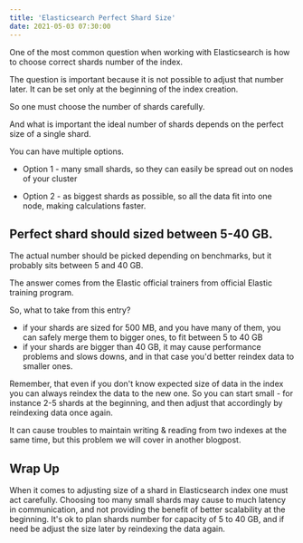 ```yaml
---
title: 'Elasticsearch Perfect Shard Size'
date: 2021-05-03 07:30:00
---
```


One of the most common question when working with Elasticsearch is how to choose correct shards number of the index.

The question is important because it is not possible to adjust that number later. It can be set only at the beginning of the index creation.

So one must choose the number of shards carefully.

And what is important the ideal number of shards depends on the perfect size of a single shard.

You can have multiple options.

* Option 1 - many small shards, so they can easily be spread out on nodes of your cluster

* Option 2 - as biggest shards as possible, so all the data fit into one node, making calculations faster.

## Perfect shard should sized between 5-40 GB.

The actual number should be picked depending on benchmarks, but it probably sits between 5 and 40 GB.

The answer comes from the Elastic official trainers from official Elastic training program.

So, what to take from this entry?

* if your shards are sized for 500 MB, and you have many of them, you can safely merge them to bigger ones, to fit between 5 to 40 GB
* if your shards are bigger than 40 GB, it may cause performance problems and slows downs, and in that case you'd better reindex data to smaller ones.

Remember, that even if you don't know expected size of data in the index you can always reindex the data to the new one. So you can start small - for instance 2-5 shards at the beginning, and then adjust that accordingly by reindexing data once again.

It can cause troubles to maintain writing & reading from two indexes at the same time, but this problem we will cover in another blogpost.

## Wrap Up

When it comes to adjusting size of a shard in Elasticsearch index one must act carefully. Choosing too many small shards may cause to much latency in communication, and not providing the benefit of better scalability at the beginning. It's ok to plan shards number for capacity of 5 to 40 GB, and if need be adjust the size later by reindexing the data again.
